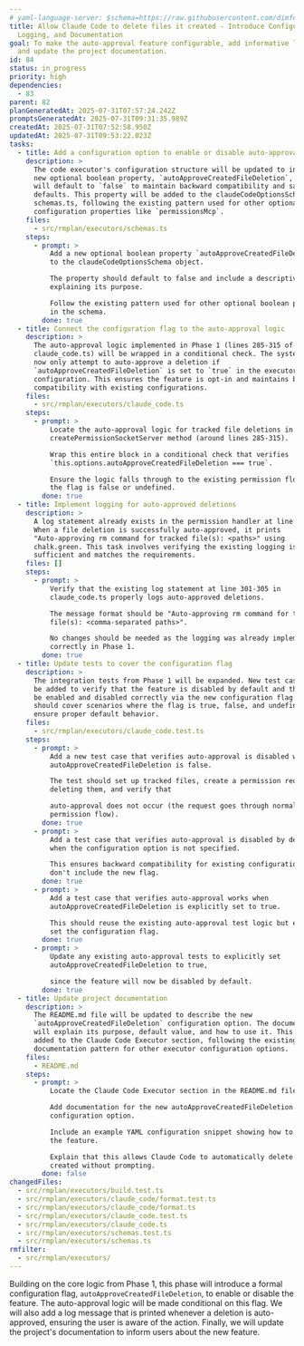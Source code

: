 ```yaml
---
# yaml-language-server: $schema=https://raw.githubusercontent.com/dimfeld/llmutils/main/schema/rmplan-plan-schema.json
title: Allow Claude Code to delete files it created - Introduce Configuration,
  Logging, and Documentation
goal: To make the auto-approval feature configurable, add informative logging,
  and update the project documentation.
id: 84
status: in_progress
priority: high
dependencies:
  - 83
parent: 82
planGeneratedAt: 2025-07-31T07:57:24.242Z
promptsGeneratedAt: 2025-07-31T09:31:35.989Z
createdAt: 2025-07-31T07:52:58.950Z
updatedAt: 2025-07-31T09:53:22.023Z
tasks:
  - title: Add a configuration option to enable or disable auto-approval
    description: >
      The code executor's configuration structure will be updated to include a
      new optional boolean property, `autoApproveCreatedFileDeletion`, which
      will default to `false` to maintain backward compatibility and safe
      defaults. This property will be added to the claudeCodeOptionsSchema in
      schemas.ts, following the existing pattern used for other optional
      configuration properties like `permissionsMcp`.
    files:
      - src/rmplan/executors/schemas.ts
    steps:
      - prompt: >
          Add a new optional boolean property `autoApproveCreatedFileDeletion`
          to the claudeCodeOptionsSchema object.

          The property should default to false and include a descriptive comment
          explaining its purpose.

          Follow the existing pattern used for other optional boolean properties
          in the schema.
        done: true
  - title: Connect the configuration flag to the auto-approval logic
    description: >
      The auto-approval logic implemented in Phase 1 (lines 285-315 of
      claude_code.ts) will be wrapped in a conditional check. The system will
      now only attempt to auto-approve a deletion if
      `autoApproveCreatedFileDeletion` is set to `true` in the executor's
      configuration. This ensures the feature is opt-in and maintains backward
      compatibility with existing configurations.
    files:
      - src/rmplan/executors/claude_code.ts
    steps:
      - prompt: >
          Locate the auto-approval logic for tracked file deletions in the
          createPermissionSocketServer method (around lines 285-315).

          Wrap this entire block in a conditional check that verifies
          `this.options.autoApproveCreatedFileDeletion === true`.

          Ensure the logic falls through to the existing permission flow when
          the flag is false or undefined.
        done: true
  - title: Implement logging for auto-approved deletions
    description: >
      A log statement already exists in the permission handler at line 301-305.
      When a file deletion is successfully auto-approved, it prints
      "Auto-approving rm command for tracked file(s): <paths>" using
      chalk.green. This task involves verifying the existing logging is
      sufficient and matches the requirements.
    files: []
    steps:
      - prompt: >
          Verify that the existing log statement at line 301-305 in
          claude_code.ts properly logs auto-approved deletions.

          The message format should be "Auto-approving rm command for tracked
          file(s): <comma-separated paths>".

          No changes should be needed as the logging was already implemented
          correctly in Phase 1.
        done: true
  - title: Update tests to cover the configuration flag
    description: >
      The integration tests from Phase 1 will be expanded. New test cases will
      be added to verify that the feature is disabled by default and that it can
      be enabled and disabled correctly via the new configuration flag. Tests
      should cover scenarios where the flag is true, false, and undefined to
      ensure proper default behavior.
    files:
      - src/rmplan/executors/claude_code.test.ts
    steps:
      - prompt: >
          Add a new test case that verifies auto-approval is disabled when
          autoApproveCreatedFileDeletion is false.

          The test should set up tracked files, create a permission request for
          deleting them, and verify that

          auto-approval does not occur (the request goes through normal
          permission flow).
        done: true
      - prompt: >
          Add a test case that verifies auto-approval is disabled by default
          when the configuration option is not specified.

          This ensures backward compatibility for existing configurations that
          don't include the new flag.
        done: true
      - prompt: >
          Add a test case that verifies auto-approval works when
          autoApproveCreatedFileDeletion is explicitly set to true.

          This should reuse the existing auto-approval test logic but explicitly
          set the configuration flag.
        done: true
      - prompt: >
          Update any existing auto-approval tests to explicitly set
          autoApproveCreatedFileDeletion to true,

          since the feature will now be disabled by default.
        done: true
  - title: Update project documentation
    description: >
      The README.md file will be updated to describe the new
      `autoApproveCreatedFileDeletion` configuration option. The documentation
      will explain its purpose, default value, and how to use it. This should be
      added to the Claude Code Executor section, following the existing
      documentation pattern for other executor configuration options.
    files:
      - README.md
    steps:
      - prompt: >
          Locate the Claude Code Executor section in the README.md file.

          Add documentation for the new autoApproveCreatedFileDeletion
          configuration option.

          Include an example YAML configuration snippet showing how to enable
          the feature.

          Explain that this allows Claude Code to automatically delete files it
          created without prompting.
        done: false
changedFiles:
  - src/rmplan/executors/build.test.ts
  - src/rmplan/executors/claude_code/format.test.ts
  - src/rmplan/executors/claude_code/format.ts
  - src/rmplan/executors/claude_code.test.ts
  - src/rmplan/executors/claude_code.ts
  - src/rmplan/executors/schemas.test.ts
  - src/rmplan/executors/schemas.ts
rmfilter:
  - src/rmplan/executors/
---
```


Building on the core logic from Phase 1, this phase will introduce a formal configuration flag, `autoApproveCreatedFileDeletion`, to enable or disable the feature. The auto-approval logic will be made conditional on this flag. We will also add a log message that is printed whenever a deletion is auto-approved, ensuring the user is aware of the action. Finally, we will update the project's documentation to inform users about the new feature.
